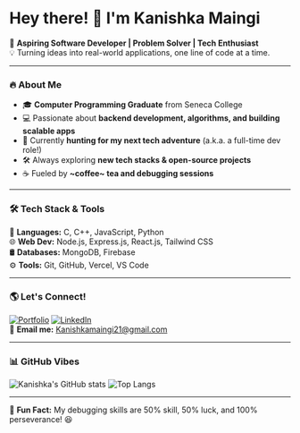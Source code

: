 # Hey there! 👋 I'm Kanishka Maingi

🚀 **Aspiring Software Developer | Problem Solver | Tech Enthusiast**  
💡 Turning ideas into real-world applications, one line of code at a time.

---

### 🔥 About Me
- 🎓 **Computer Programming Graduate** from Seneca College
- 💻 Passionate about **backend development, algorithms, and building scalable apps**
- 🚀 Currently **hunting for my next tech adventure** (a.k.a. a full-time dev role!)
- 🛠 Always exploring **new tech stacks & open-source projects**
- ☕ Fueled by **~coffee~ tea and debugging sessions**

---

### 🛠 Tech Stack & Tools
🚀 **Languages:** C, C++, JavaScript, Python  
🌐 **Web Dev:** Node.js, Express.js, React.js, Tailwind CSS  
🛢 **Databases:** MongoDB, Firebase  
⚙ **Tools:** Git, GitHub, Vercel, VS Code  

---

### 🌎 Let's Connect!
[![Portfolio](https://img.shields.io/badge/Portfolio-%23000000.svg?style=flat&logo=vercel&logoColor=white)](kanishkamaingi.com) 
[![LinkedIn](https://img.shields.io/badge/LinkedIn-%230077B5.svg?style=flat&logo=linkedin&logoColor=white)](https://www.linkedin.com/in/kanishka-maingi)  
💌 **Email me:** [Kanishkamaingi21@gmail.com](mailto:Kanishkamaingi21@gmail.com)

---

### 📊 GitHub Vibes
![Kanishka's GitHub stats](https://github-readme-stats.vercel.app/api?username=kanishkamaingi&show_icons=true&theme=tokyonight&count_private=true&cache_seconds=1800)
![Top Langs](https://github-readme-stats.vercel.app/api/top-langs/?username=kanishkamaingi&layout=compact&theme=tokyonight)

---

🚀 **Fun Fact:** My debugging skills are 50% skill, 50% luck, and 100% perseverance! 😆
